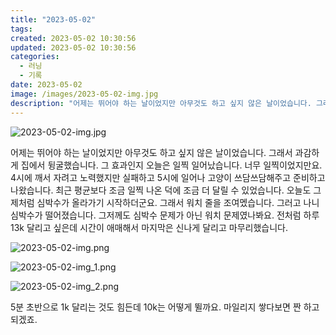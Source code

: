```yaml
---
title: "2023-05-02"
tags:
created: 2023-05-02 10:30:56
updated: 2023-05-02 10:30:56
categories:
  - 러닝
  - 기록
date: 2023-05-02
image: /images/2023-05-02-img.jpg
description: "어제는 뛰어야 하는 날이었지만 아무것도 하고 싶지 않은 날이었습니다. 그래서 과감하게 집에서 뒹굴했습니다. 그 효과인지 오늘은 일찍 일어났습니다. 너무 일찍이었지만요. 4시에 깨서 자려고 노력했지만 실패하고 5시에 일어나 고양이 쓰담쓰담해주고 준비하고 나왔습니다. 최근 평균보다 조금 일"
---
```


![2023-05-02-img.jpg](/images/2023-05-02-img.jpg)
 
 

어제는 뛰어야 하는 날이었지만 아무것도 하고 싶지 않은 날이었습니다. 그래서 과감하게 집에서 뒹굴했습니다. 그 효과인지 오늘은 일찍 일어났습니다. 너무 일찍이었지만요. 4시에 깨서 자려고 노력했지만 실패하고 5시에 일어나 고양이 쓰담쓰담해주고 준비하고 나왔습니다.
최근 평균보다 조금 일찍 나온 덕에 조금 더 달릴 수 있었습니다. 오늘도 그제처럼 심박수가 올라가기 시작하더군요. 그래서 워치 줄을 조여멨습니다. 그러고 나니 심박수가 떨어졌습니다. 그저께도 심박수 문제가 아닌 워치 문제였나봐요.
전처럼 하루 13k 달리고 싶은데 시간이 애매해서 마지막은 신나게 달리고 마무리했습니다.

 
 ![2023-05-02-img.png](/images/2023-05-02-img.png)
 
 

 
 ![2023-05-02-img_1.png](/images/2023-05-02-img_1.png)
 
 

 
 ![2023-05-02-img_2.png](/images/2023-05-02-img_2.png)
 
 

5분 초반으로 1k 달리는 것도 힘든데 10k는 어떻게 뛸까요. 마일리지 쌓다보면 짠 하고 되겠죠.
